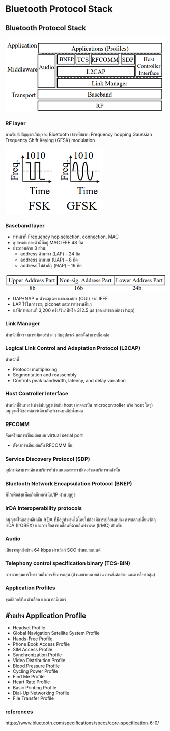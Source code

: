 # Bluetooth Protocol Stack
## Bluetooth Protocol Stack

![alt text](image-4.png)

### RF layer
ภาครับส่งสัญญาณวิทยุของ Bluetooth เข้ารหัสแบบ Frequency hopping Gaussian Frequency Shift Keying (GFSK) modulation

![alt text](image-5.png)

### Baseband layer
- ทำหน้าที่ Frequency hop selection, connection, MAC
- อุปกรณ์แต่ละตัวมีที่อยู่ MAC IEEE 48 บิต
- ประกอบด้วย 3 ส่วน:
  - address ด้านล่าง (LAP) – 24 บิต
  - address ด้านบน (UAP) – 8 บิต
  - address ไม่สำคัญ (NAP) – 16 บิต

![alt text](image-6.png)

- UAP+NAP = ตัวระบุเฉพาะขององค์กร (OUI) จาก IEEE
- LAP ใช้ในการระบุ piconet และการทำงานอื่นๆ
- นาฬิกาทำงานที่ 3,200 ครั้ง/วินาทีหรือ 312.5 µs (สองเท่าของอัตรา hop)


### Link Manager
ทำหน้าที่เจรจาพารามิเตอร์ต่าง ๆ กับอุปกรณ์ และตั้งค่าการเชื่อมต่อ

### Logical Link Control and Adaptation Protocol (L2CAP)
ทำหน้าที่
- Protocol multiplexing
- Segmentation and reassembly
- Controls peak bandwidth, latency, and delay variation

### Host Controller Interface

ทำหน้าที่อินเทอร์เฟซชิปบลูทูธเข้ากับ host (อาจจะเป็น microcontroller หรือ host ใดๆ) อนุญาตให้ซอฟต์แวร์เดียวกันทำงานบนชิปทั้งหมด


### RFCOMM
จัดเตรียมการเชื่อมต่อแบบ virtual serial port
- ตั้งค่าการเชื่อมต่อกับ RFCOMM อื่น
 
### Service Discovery Protocol (SDP)
อุปกรณ์สามารถค้นหาบริการที่นำเสนอและพารามิเตอร์ของบริการเหล่านั้น

### Bluetooth Network Encapsulation Protocol (BNEP)
มีไว้เพื่อส่งแพ็คเก็ตอีเทอร์เน็ต/IP ผ่านบลูทูธ


### IrDA Interoperability protocols
อนุญาตให้แอปพลิเคชัน IrDA ที่มีอยู่ทำงานได้โดยไม่ต้องมีการเปลี่ยนแปลง การแลกเปลี่ยนวัตถุ IrDA (IrOBEX) และการสื่อสารเคลื่อนที่ด้วยอินฟราเรด (IrMC) สำหรับ

### Audio
เสียงจะถูกส่งผ่าน 64 kbps ผ่านลิงก์ SCO ผ่านเบสแบนด์

### Telephony control specification binary (TCS-BIN)
การควบคุมการโทรรวมถึงการจัดการกลุ่ม (ส่วนขยายหลายส่วน การส่งต่อสาย และการโทรกลุ่ม)

### Application Profiles
ชุดอัลกอริทึม ตัวเลือก และพารามิเตอร์

## ตัวอย่าง Application Profile

- Headset Profile
- Global Navigation Satellite System Profile
- Hands-Free Profile
- Phone Book Access Profile
- SIM Access Profile
- Synchronization Profile
- Video Distribution Profile
- Blood Pressure Profile
- Cycling Power Profile
- Find Me Profile
- Heart Rate Profile
- Basic Printing Profile
- Dial-Up Networking Profile
- File Transfer Profile

### references
https://www.bluetooth.com/specifications/specs/core-specification-6-0/